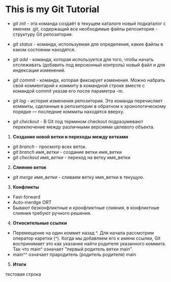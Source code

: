 # This is my Git Tutorial
* *git init* - эта команда создаёт в текущем каталоге новый подкаталог с именем .git, содержащий все необходимые файлы репозитория - структуру Git репозитория.

* *git status* - команда, используемая для определения, какие файлы в каком состоянии находятся. 

* *git add* - команда, которая используется для того, чтобы начать отслеживать (добавить под версионный контроль) новый файл и для индексации изменений.

* *git commit* - команда, которая фиксирует изменения. Можно набрать свой комментарий к коммиту в командной строке вместе с командой commit указав его после параметра -m.

* *git log* - история изменения репозитория. Эта команда перечисляет коммиты, сделанные в репозитории в обратном к хронологическому порядке — последние коммиты находятся вверху.

* *git checkout* -  В Git под термином checkout подразумевают переключение между различными версиями целевого объекта.


1. __Создание новой ветки и переходы между ветками__
* *git branch* - просмотр всех веток.
* *git branch имя_ветки* - создание ветки имя_ветки
* *git checkout имя_ветки* - переход на ветку имя_ветки

2. __Слияние веток__
* *git merge имя_ветки* - сливаем ветку имя_ветки в текущую.

3. __Конфликты__

* Fast-forward
* Auto-merdge ORT
* Бывают безконфликтные и кронфликтные слияния, в конфликтные слияния требуют ручного решения.

4. __Относительные ссылки__
* Перемещение на один коммит назад ^.
Для начала рассмотрим оператор каретки (^). 
Когда мы добавляем его к имени ссылки, Git воспринимает это как указание найти родителя указанного коммита.
Так что main^ означает "первый родитель ветки main".
* main^^ означает прародитель (родитель родителя) main
5. __Итоги__

тестовая строка
